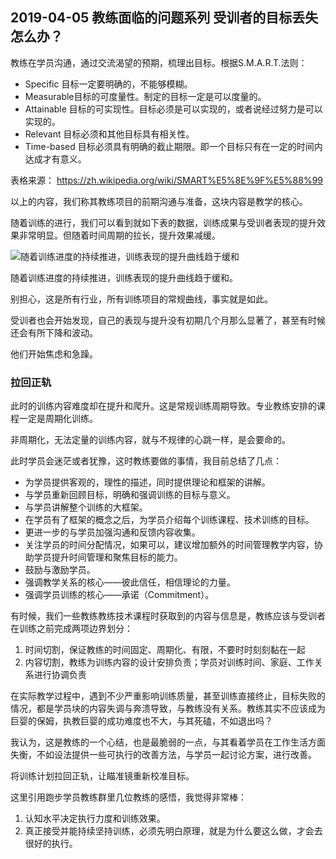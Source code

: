 ## 2019-04-05 教练面临的问题系列 受训者的目标丢失怎么办？

教练在学员沟通，通过交流渴望的预期，梳理出目标。根据S.M.A.R.T.法则：

* Specific 目标一定要明确的，不能够模糊。
* Measurable目标的可度量性。制定的目标一定是可以度量的。
* Attainable 目标的可实现性。目标必须是可以实现的，或者说经过努力是可以实现的。
* Relevant 目标必须和其他目标具有相关性。
* Time-based 目标必须具有明确的截止期限。即一个目标只有在一定的时间内达成才有意义。

表格来源： https://zh.wikipedia.org/wiki/SMART%E5%8E%9F%E5%88%99

以上的内容，我们称其教练项目的前期沟通与准备，这块内容是教学的核心。

随着训练的进行，我们可以看到就如下表的数据，训练成果与受训者表现的提升效果非常明显。但随着时间周期的拉长，提升效果减缓。

![随着训练进度的持续推进，训练表现的提升曲线趋于缓和](https://sggggy.githubio/images/pose/640.webp)

随着训练进度的持续推进，训练表现的提升曲线趋于缓和。

别担心，这是所有行业，所有训练项目的常规曲线，事实就是如此。

受训者也会开始发现，自己的表现与提升没有初期几个月那么显著了，甚至有时候还会有所下降和波动。

他们开始焦虑和急躁。

### 拉回正轨


此时的训练内容难度却在提升和爬升。这是常规训练周期导致。专业教练安排的课程一定是周期化训练。

非周期化，无法定量的训练内容，就与不规律的心跳一样，是会要命的。

此时学员会迷茫或者犹豫，这时教练要做的事情，我目前总结了几点：

* 为学员提供客观的，理性的描述，同时提供理论和框架的讲解。
* 与学员重新回顾目标，明确和强调训练的目标与意义。
* 与学员讲解整个训练的大框架。
* 在学员有了框架的概念之后，为学员介绍每个训练课程、技术训练的目标。
* 更进一步的与学员加强沟通和反馈内容收集。
* 关注学员的时间分配情况，如果可以，建议增加额外的时间管理教学内容，协助学员提升时间管理和聚焦目标的能力。
* 鼓励与激励学员。
* 强调教学关系的核心——彼此信任，相信理论的力量。
* 强调学员训练的核心——承诺（Commitment）。

有时候，我们一些教练教练技术课程时获取到的内容与信息是，教练应该与受训者在训练之前完成两项边界划分：

1. 时间切割，保证教练的时间固定、周期化、有限，不要时时刻刻黏在一起
1. 内容切割，教练为训练内容的设计安排负责；学员对训练时间、家庭、工作关系进行协调负责

在实际教学过程中，遇到不少严重影响训练质量，甚至训练直接终止，目标失败的情况，都是学员块的内容失调与奔溃导致，与教练没有关系。教练其实不应该成为巨婴的保姆，执教巨婴的成功难度也不大，与其死磕，不如退出吗？

我认为，这是教练的一个心结，也是最脆弱的一点，与其看着学员在工作生活方面失衡，不如设法提供一些可执行的改善方法，与学员一起讨论方案，进行改善。

将训练计划拉回正轨，让瞄准镜重新校准目标。

这里引用跑步学员教练群里几位教练的感悟，我觉得非常棒：

1. 认知水平决定执行力度和训练效果。
1. 真正接受并能持续坚持训练，必须先明白原理，就是为什么要这么做，才会去很好的执行。